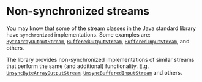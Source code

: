 # Non-synchronized streams

You may know that some of the stream classes in the Java standard library have `synchronized` implementations. Some examples are: [`ByteArrayOutputStream`](https://docs.oracle.com/javase/8/docs/api/java/io/ByteArrayOutputStream.html), [`BufferedOutputStream`](https://docs.oracle.com/javase/8/docs/api/java/io/BufferedOutputStream.html), [`BufferedInputStream`](https://docs.oracle.com/javase/8/docs/api/java/io/BufferedInputStream.html), and others.

The library provides non-synchronized implementations of similar streams that perform the same (and additional) functionality. E.g. [`UnsyncByteArrayOutputStream`](/javadoc/saker/util/io/UnsyncByteArrayOutputStream.html), [`UnsyncBufferedInputStream`](/javadoc/saker/util/io/UnsyncBufferedInputStream.html) and others.
